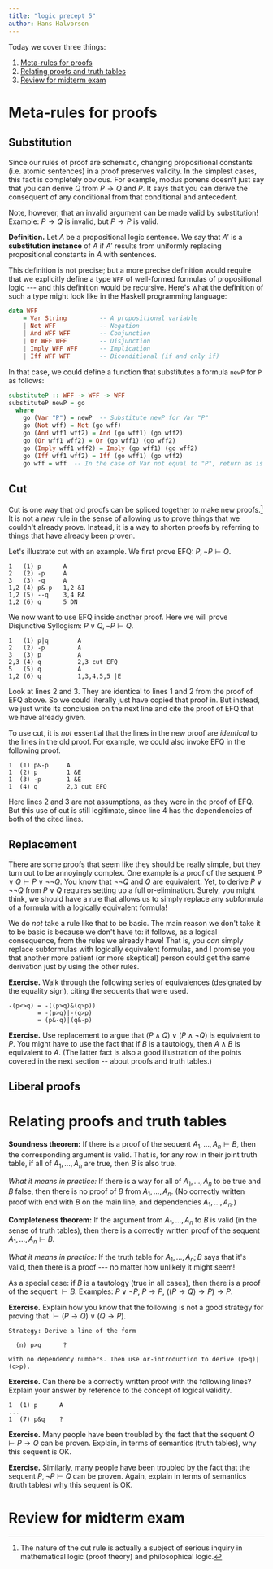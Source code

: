 ```yaml
---
title: "logic precept 5"
author: Hans Halvorson
---
```


Today we cover three things: 

1. [Meta-rules for proofs](#meta-rules-for-proofs)
2. [Relating proofs and truth tables](#relating-proofs-and-truth-tables)
3. [Review for midterm exam](#review-for-midterm-exam)


# Meta-rules for proofs

## Substitution

Since our rules of proof are schematic, changing propositional
constants (i.e. atomic sentences) in a proof preserves validity. In
the simplest cases, this fact is completely obvious. For example,
modus ponens doesn't just say that you can derive $Q$ from $P\to Q$
and $P$. It says that you can derive the consequent of any conditional
from that conditional and antecedent.

Note, however, that an invalid argument can be made valid by
substitution! Example: $P\to Q$ is invalid, but $P\to P$ is valid.

**Definition.** Let $A$ be a propositional logic sentence. We say that
$A'$ is a **substitution instance** of $A$ if $A'$ results from
uniformly replacing propositional constants in $A$ with sentences.

This definition is not precise; but a more precise definition would
require that we explicitly define a type `WFF` of well-formed formulas
of propositional logic --- and this definition would be
recursive. Here's what the definition of such a type might look like
in the Haskell programming language:

```haskell
data WFF
    = Var String         -- A propositional variable
    | Not WFF            -- Negation
    | And WFF WFF        -- Conjunction
    | Or WFF WFF         -- Disjunction
    | Imply WFF WFF      -- Implication
    | Iff WFF WFF        -- Biconditional (if and only if)
```

In that case, we could define a function that substitutes a formula
`newP` for `P` as follows:

```haskell
substituteP :: WFF -> WFF -> WFF
substituteP newP = go
  where
    go (Var "P") = newP  -- Substitute newP for Var "P"
    go (Not wff) = Not (go wff)
    go (And wff1 wff2) = And (go wff1) (go wff2)
    go (Or wff1 wff2) = Or (go wff1) (go wff2)
    go (Imply wff1 wff2) = Imply (go wff1) (go wff2)
    go (Iff wff1 wff2) = Iff (go wff1) (go wff2)
    go wff = wff  -- In the case of Var not equal to "P", return as is
```


## Cut

Cut is one way that old proofs can be spliced together to make new
proofs.[^1] It is not a *new* rule in the sense of allowing us to
prove things that we couldn't already prove. Instead, it is a way to
shorten proofs by referring to things that have already been proven.

Let's illustrate cut with an example. We first prove EFQ: $P,\neg
P\vdash Q$.

```
1   (1) p      A
2   (2) -p     A
3   (3) -q     A
1,2 (4) p&-p   1,2 &I
1,2 (5) --q    3,4 RA
1,2 (6) q      5 DN
```

We now want to use EFQ inside another proof. Here we will prove
Disjunctive Syllogism: $P\vee Q,\neg P\vdash Q$. 

```
1   (1) p|q        A
2   (2) -p         A
3   (3) p          A
2,3 (4) q          2,3 cut EFQ
5   (5) q          A
1,2 (6) q          1,3,4,5,5 |E
```

Look at lines 2 and 3. They are identical to lines 1 and 2 from the
proof of EFQ above. So we could literally just have copied that proof
in. But instead, we just write its conclusion on the next line and
cite the proof of EFQ that we have already given.

To use cut, it is *not* essential that the lines in the new proof are
*identical* to the lines in the old proof. For example, we could also
invoke EFQ in the following proof.

```
1  (1) p&-p     A
1  (2) p        1 &E
1  (3) -p       1 &E
1  (4) q        2,3 cut EFQ
```

Here lines 2 and 3 are not assumptions, as they were in the proof of
EFQ. But this use of cut is still legitimate, since line 4 has the
dependencies of both of the cited lines.






## Replacement

There are some proofs that seem like they should be really simple, but
they turn out to be annoyingly complex. One example is a proof of the
sequent $P\vee Q\vdash P\vee \neg\neg Q$. You know that $\neg \neg Q$
and $Q$ are equivalent. Yet, to derive $P\vee\neg\neg Q$ from $P\vee
Q$ requires setting up a full or-elimination. Surely, you might think,
we should have a rule that allows us to simply replace any subformula
of a formula with a logically equivalent formula! 

We do *not* take a rule like that to be basic. The main reason we
don't take it to be basic is because we don't have to: it follows, as
a logical consequence, from the rules we already have! That is, you
*can* simply replace subformulas with logically equivalent formulas,
and I promise you that another more patient (or more skeptical) person
could get the same derivation just by using the other rules.

**Exercise.** Walk through the following series of equivalences
(designated by the equality sign), citing the sequents that were
used. 

```
-(p<>q) = -((p>q)&(q>p))
        = -(p>q)|-(q>p)
		= (p&-q)|(q&-p)
```

**Exercise.** Use replacement to argue that $(P\wedge Q)\vee (P\wedge
\neg Q)$ is equivalent to $P$. You might have to use the fact that if
$B$ is a tautology, then $A\wedge B$ is equivalent to $A$. (The latter
fact is also a good illustration of the points covered in the next
section -- about proofs and truth tables.)




## Liberal proofs 






# Relating proofs and truth tables 

**Soundness theorem:** If there is a proof of the sequent $A_1,\dots
,A_n\vdash B$, then the corresponding argument is valid. That is, for
any row in their joint truth table, if all of $A_1,\dots ,A_n$ are
true, then $B$ is also true.

*What it means in practice:* If there is a way for all of $A_1,\dots
,A_n$ to be true and $B$ false, then there is no proof of $B$ from
$A_1,\dots ,A_n$. (No correctly written proof with end with $B$ on the
main line, and dependencies $A_1,\dots ,A_n$.)

**Completeness theorem:** If the argument from $A_1,\dots ,A_n$ to $B$
is valid (in the sense of truth tables), then there is a correctly
written proof of the sequent $A_1,\dots ,A_n\vdash B$.

*What it means in practice:* If the truth table for $A_1,\dots ,A_n;B$
says that it's valid, then there is a proof --- no matter how unlikely
it might seem! 

As a special case: if $B$ is a tautology (true in all cases), then
there is a proof of the sequent $\vdash B$. Examples: $P\vee\neg P$,
$P\to P$, $((P\to Q)\to P)\to P$.

**Exercise.** Explain how you know that the following is not a good
strategy for proving that $\vdash (P\to Q)\vee (Q\to P)$. 

```
Strategy: Derive a line of the form

  (n) p>q      ?
   
with no dependency numbers. Then use or-introduction to derive (p>q)|(q>p).
```

**Exercise.** Can there be a correctly written proof with the
following lines? Explain your answer by reference to the concept of
logical validity.

```
1  (1) p      A
...
1  (7) p&q    ?
```

**Exercise.** Many people have been troubled by the fact that the
sequent $Q\vdash P\to Q$ can be proven. Explain, in terms of semantics
(truth tables), why this sequent is OK. 

**Exercise.** Similarly, many people have been troubled by the fact
that the sequent $P,\neg P\vdash Q$ can be proven. Again, explain in
terms of semantics (truth tables) why this sequent is OK. 


# Review for midterm exam

[^1]: The nature of the cut rule is actually a subject of serious
inquiry in mathematical logic (proof theory) and philosophical logic.
